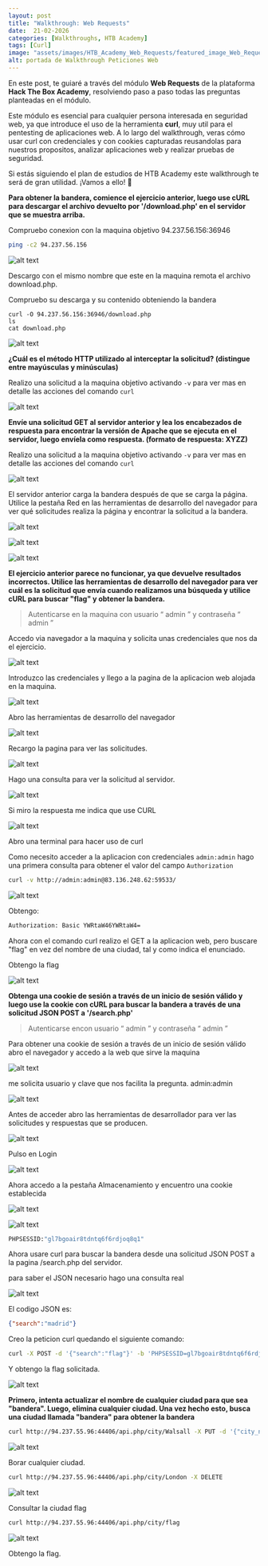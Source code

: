 ```yaml
---
layout: post
title: "Walkthrough: Web Requests"
date:  21-02-2026
categories: [Walkthroughs, HTB Academy]
tags: [Curl]
image: "assets/images/HTB_Academy_Web_Requests/featured_image_Web_Requests.png"
alt: portada de Walkthrough Peticiones Web
---
```


En este post, te guiaré a través del módulo **Web Requests** de la plataforma **Hack The Box Academy**, resolviendo paso a paso todas las preguntas planteadas en el módulo.

Este módulo es esencial para cualquier persona interesada en seguridad web, ya que introduce el uso de la herramienta **curl**, muy util para el pentesting de aplicaciones web. A lo largo del walkthrough, veras cómo usar curl con credenciales y con cookies capturadas reusandolas para nuestros propositos, analizar aplicaciones web y realizar pruebas de seguridad.

Si estás siguiendo el plan de estudios de HTB Academy este walkthrough te será de gran utilidad. ¡Vamos a ello! 🚀


**Para obtener la bandera, comience el ejercicio anterior, luego use cURL para descargar el archivo devuelto por '/download.php' en el servidor que se muestra arriba.**

Compruebo conexion con la maquina objetivo 94.237.56.156:36946

```sh
ping -c2 94.237.56.156
```

![alt text](../assets/images/HTB_Academy_Web_Requests/image.png)

Descargo con el mismo nombre que este en la maquina remota el archivo download.php.

Compruebo su descarga y su contenido obteniendo la bandera

```shell
curl -O 94.237.56.156:36946/download.php 
ls
cat download.php
``` 

![alt text](../assets/images/HTB_Academy_Web_Requests/image-1.png)

**¿Cuál es el método HTTP utilizado al interceptar la solicitud? (distingue entre mayúsculas y minúsculas)**

Realizo una solicitud a la maquina objetivo activando `-v` para ver mas en detalle las acciones del comando `curl`

![alt text](../assets/images/HTB_Academy_Web_Requests/image-2.png)

**Envíe una solicitud GET al servidor anterior y lea los encabezados de respuesta para encontrar la versión de Apache que se ejecuta en el servidor, luego envíela como respuesta. (formato de respuesta: XYZZ)**

Realizo una solicitud a la maquina objetivo activando `-v` para ver mas en detalle las acciones del comando `curl`

![alt text](../assets/images/HTB_Academy_Web_Requests/image-3.png)

El servidor anterior carga la bandera después de que se carga la página. Utilice la pestaña Red en las herramientas de desarrollo del navegador para ver qué solicitudes realiza la página y encontrar la solicitud a la bandera.

![alt text](../assets/images/HTB_Academy_Web_Requests/image-4.png)

![alt text](../assets/images/HTB_Academy_Web_Requests/image-5.png)

![alt text](../assets/images/HTB_Academy_Web_Requests/image-6.png)

**El ejercicio anterior parece no funcionar, ya que devuelve resultados incorrectos. Utilice las herramientas de desarrollo del navegador para ver cuál es la solicitud que envía cuando realizamos una búsqueda y utilice cURL para buscar "flag" y obtener la bandera.**

> Autenticarse en la maquina con usuario “ admin ” y contraseña “ admin ”

Accedo via navegador a la maquina y solicita unas credenciales que nos da el ejercicio.

![alt text](../assets/images/HTB_Academy_Web_Requests/image-8.png)

Introduzco las credenciales y llego a la pagina de la aplicacion web alojada en la maquina.

![alt text](../assets/images/HTB_Academy_Web_Requests/image-7.png)

Abro las herramientas de desarrollo del navegador

![alt text](../assets/images/HTB_Academy_Web_Requests/image-9.png)

Recargo la pagina para ver las solicitudes.

![alt text](../assets/images/HTB_Academy_Web_Requests/image-10.png)

Hago una consulta para ver la solicitud al servidor.

![alt text](../assets/images/HTB_Academy_Web_Requests/image-11.png)

Si miro la respuesta me indica que use CURL

![alt text](../assets/images/HTB_Academy_Web_Requests/image-12.png)

Abro una terminal para hacer uso de curl

Como necesito acceder a la aplicacion con credenciales `admin:admin` hago una primera consulta para obtener el valor del campo `Authorization`

```sh
curl -v http://admin:admin@83.136.248.62:59533/
```

![alt text](../assets/images/HTB_Academy_Web_Requests/image-13.png)

Obtengo:

```sh
Authorization: Basic YWRtaW46YWRtaW4=
```

Ahora con el comando curl realizo el GET a la aplicacion web, pero buscare "flag" en vez del nombre de una ciudad, tal y como indica el enunciado. 

Obtengo la flag

![alt text](../assets/images/HTB_Academy_Web_Requests/image-14.png)

**Obtenga una cookie de sesión a través de un inicio de sesión válido y luego use la cookie con cURL para buscar la bandera a través de una solicitud JSON POST a '/search.php'**

> Autenticarse encon usuario “ admin ” y contraseña “ admin ”


Para obtener una cookie de sesión a través de un inicio de sesión válido abro el navegador y accedo a la web que sirve la maquina

![alt text](../assets/images/HTB_Academy_Web_Requests/image-15.png)

me solicita usuario y clave que nos facilita la pregunta. admin:admin

![alt text](../assets/images/HTB_Academy_Web_Requests/image-16.png)

Antes de acceder abro las herramientas de desarrollador para ver las solicitudes y respuestas que se producen. 

![alt text](../assets/images/HTB_Academy_Web_Requests/image-17.png)

Pulso en Login

![alt text](../assets/images/HTB_Academy_Web_Requests/image-18.png)

Ahora accedo a la pestaña Almacenamiento y encuentro una cookie establecida

![alt text](../assets/images/HTB_Academy_Web_Requests/image-19.png)

![alt text](../assets/images/HTB_Academy_Web_Requests/image-20.png)

```sh
PHPSESSID:"gl7bgoair8tdntq6f6rdjoq8q1"
```

Ahora usare curl para buscar la bandera desde una solicitud JSON POST a la pagina /search.php del servidor. 

para saber el JSON necesario hago una consulta real

![alt text](../assets/images/HTB_Academy_Web_Requests/image-21.png)

El codigo JSON es:

```json
{"search":"madrid"}
```

Creo la peticion curl quedando el siguiente comando:

```sh
curl -X POST -d '{"search":"flag"}' -b 'PHPSESSID=gl7bgoair8tdntq6f6rdjoq8q1' -H 'Content-Type: application/json' http://94.237.56.156:55740/search.php
```

Y obtengo la flag solicitada.

![alt text](../assets/images/HTB_Academy_Web_Requests/image-22.png)


**Primero, intenta actualizar el nombre de cualquier ciudad para que sea "bandera". Luego, elimina cualquier ciudad. Una vez hecho esto, busca una ciudad llamada "bandera" para obtener la bandera**

```sh
curl http://94.237.55.96:44406/api.php/city/Walsall -X PUT -d '{"city_name":"flag"}' -H 'Content-Type: application/json'
```

![alt text](../assets/images/HTB_Academy_Web_Requests/image-23.png)

Borar cualquier ciudad.

```sh
curl http://94.237.55.96:44406/api.php/city/London -X DELETE
```

![alt text](../assets/images/HTB_Academy_Web_Requests/image-24.png)

Consultar la ciudad flag

```sh
curl http://94.237.55.96:44406/api.php/city/flag
```

![alt text](../assets/images/HTB_Academy_Web_Requests/image-25.png)

Obtengo la flag.